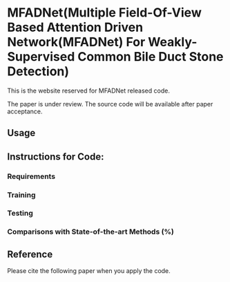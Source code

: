 
# MFADNet(Multiple Field-Of-View Based Attention Driven Network(MFADNet) For Weakly-Supervised Common Bile Duct Stone Detection)

This is the website reserved for MFADNet released code.

The paper is under review. The source code will be available after paper acceptance.


## Usage

  

## Instructions for Code:
### Requirements

### Training

### Testing

### Comparisons with State-of-the-art Methods (%)






## Reference 

Please cite the following paper when you apply the code. 


